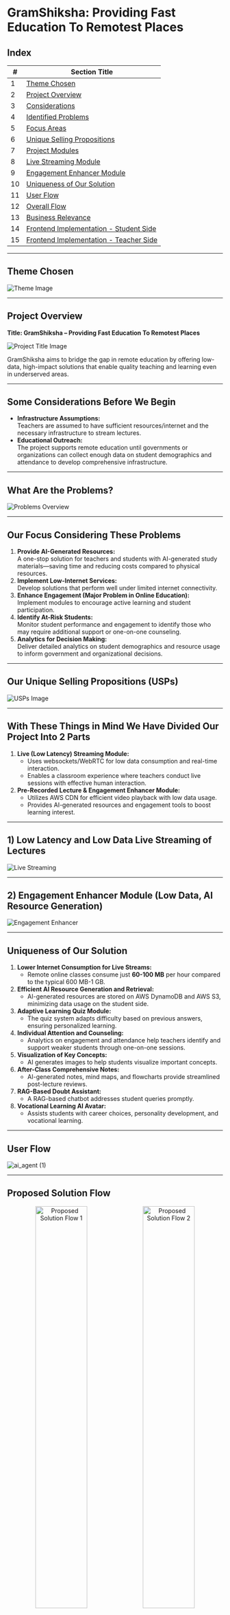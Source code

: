 # GramShiksha: Providing Fast Education To Remotest Places

## Index
| #  | Section Title                                             |
|----|-----------------------------------------------------------|
| 1  | [Theme Chosen](#theme-chosen)                             |
| 2  | [Project Overview](#project-overview)                     |
| 3  | [Considerations](#some-considerations-before-we-begin)     |
| 4  | [Identified Problems](#what-are-the-problems)             |
| 5  | [Focus Areas](#our-focus-considering-these-problems)      |
| 6  | [Unique Selling Propositions](#our-unique-selling-propositions-usps) |
| 7  | [Project Modules](#with-these-things-in-mind-we-have-divided-our-project-into-2-parts) |
| 8  | [Live Streaming Module](#1--low-latency-and-low-data-live-streaming-of-lectures) |
| 9  | [Engagement Enhancer Module](#2--engagement-enhancer-module-low-data-ai-resource-generation) |
| 10 | [Uniqueness of Our Solution](#uniqueness-of-our-solution)  |
| 11 | [User Flow](#user-flow)                                   |
| 12 | [Overall Flow](#overall-flow)                             |
| 13 | [Business Relevance](#business-relevance)                 |
| 14 | [Frontend Implementation - Student Side](#frontend-implementation---student-side) |
| 15 | [Frontend Implementation - Teacher Side](#frontend-implementation---teacher-side) |


---

## Theme Chosen
![Theme Image](https://github.com/user-attachments/assets/5a1e7ff5-9646-4e46-bc9f-04d3b7008969)

---

## Project Overview
**Title: GramShiksha – Providing Fast Education To Remotest Places**

![Project Title Image](https://github.com/user-attachments/assets/d1d56117-f101-48c8-97ee-a4031ed46e8d)

GramShiksha aims to bridge the gap in remote education by offering low-data, high-impact solutions that enable quality teaching and learning even in underserved areas.

---

## Some Considerations Before We Begin
- **Infrastructure Assumptions:**  
  Teachers are assumed to have sufficient resources/internet and the necessary infrastructure to stream lectures.
- **Educational Outreach:**  
  The project supports remote education until governments or organizations can collect enough data on student demographics and attendance to develop comprehensive infrastructure.

---

## What Are the Problems?
![Problems Overview](https://github.com/user-attachments/assets/97ab097f-6fd8-4694-8a00-f04003520954)

---

## Our Focus Considering These Problems
1. **Provide AI-Generated Resources:**  
   A one-stop solution for teachers and students with AI-generated study materials—saving time and reducing costs compared to physical resources.
2. **Implement Low-Internet Services:**  
   Develop solutions that perform well under limited internet connectivity.
3. **Enhance Engagement (Major Problem in Online Education):**  
   Implement modules to encourage active learning and student participation.
4. **Identify At-Risk Students:**  
   Monitor student performance and engagement to identify those who may require additional support or one-on-one counseling.
5. **Analytics for Decision Making:**  
   Deliver detailed analytics on student demographics and resource usage to inform government and organizational decisions.

---

## Our Unique Selling Propositions (USPs)
![USPs Image](https://github.com/user-attachments/assets/17fe14c4-df98-45d6-b24b-4cf8224605ce)

---

## With These Things in Mind We Have Divided Our Project Into 2 Parts
1. **Live (Low Latency) Streaming Module:**  
   - Uses websockets/WebRTC for low data consumption and real-time interaction.  
   - Enables a classroom experience where teachers conduct live sessions with effective human interaction.
2. **Pre-Recorded Lecture & Engagement Enhancer Module:**  
   - Utilizes AWS CDN for efficient video playback with low data usage.  
   - Provides AI-generated resources and engagement tools to boost learning interest.

---

## 1) Low Latency and Low Data Live Streaming of Lectures
![Live Streaming](https://github.com/user-attachments/assets/b5523acc-8b3d-4441-89e0-ac4326f7a093)

---

## 2) Engagement Enhancer Module (Low Data, AI Resource Generation)
![Engagement Enhancer](https://github.com/user-attachments/assets/aafa9723-c2b1-4045-a1a0-e4e9f650b791)

---

## Uniqueness of Our Solution
1. **Lower Internet Consumption for Live Streams:**  
   - Remote online classes consume just **60-100 MB** per hour compared to the typical 600 MB-1 GB.
2. **Efficient AI Resource Generation and Retrieval:**  
   - AI-generated resources are stored on AWS DynamoDB and AWS S3, minimizing data usage on the student side.
3. **Adaptive Learning Quiz Module:**  
   - The quiz system adapts difficulty based on previous answers, ensuring personalized learning.
4. **Individual Attention and Counseling:**  
   - Analytics on engagement and attendance help teachers identify and support weaker students through one-on-one sessions.
5. **Visualization of Key Concepts:**  
   - AI generates images to help students visualize important concepts.
6. **After-Class Comprehensive Notes:**  
   - AI-generated notes, mind maps, and flowcharts provide streamlined post-lecture reviews.
7. **RAG-Based Doubt Assistant:**  
   - A RAG-based chatbot addresses student queries promptly.
8. **Vocational Learning AI Avatar:**  
   - Assists students with career choices, personality development, and vocational learning.

---

## User Flow
![ai_agent (1)](https://github.com/user-attachments/assets/1fbe0be3-3cc6-456b-8a9b-138fb74f4107)

---

## Proposed Solution Flow

<p align="center">
  <img src="https://github.com/user-attachments/assets/7d5e6792-aaaf-4b4c-9c49-f2ff0f548639" alt="Proposed Solution Flow 1" width="49%">
  <img src="https://github.com/user-attachments/assets/58c049f9-2665-48db-a937-f89b871b160e" alt="Proposed Solution Flow 2" width="49%">
</p>

---


## AI Agent Creation Methodology

![image](https://github.com/user-attachments/assets/e732451d-1ab3-4659-b061-0a92c775af21)


---

## Overall Flow
- **Continuous Interaction:**  
  Live classes and stored resources ensure ongoing teacher-student engagement.
- **Data-Driven Teaching:**  
  Teachers adjust strategies based on detailed student interaction data.
- **Efficient Resource Access:**  
  Students enjoy quick, low-data access to AI-generated resources.
- **Government Insight:**  
  Collected data assists in making informed decisions for infrastructural improvements in remote areas.

---

## Business Relevance
![Business Relevance](https://github.com/user-attachments/assets/2e0270c1-6314-4957-b769-20752dc4a751)

---

## Frontend Implementation - Student Side
- **Cover Page:**  
  ![Cover Page](https://github.com/user-attachments/assets/80dc8a13-bcd3-4715-aff8-09ef858448f1)
- **Dashboard:**  
  ![Dashboard](https://github.com/user-attachments/assets/e72bb09a-73e6-4c56-aeab-68edc4e1bace)
- **Live Class Interface:**  
  ![Live Class](https://github.com/user-attachments/assets/1b37ae5a-0b01-47fc-b01b-733edbe7ec8c)
- **Websockets low latency screen sharing alternative:**  
  ![Additional Resource](https://github.com/user-attachments/assets/ffcadd87-292c-48cf-bd76-5f45c7205371)
- **Video/Audio Playback:**  
  ![Video Audio](https://github.com/user-attachments/assets/57926557-860c-4201-b3e2-7efeea31f860)
- **Lecture Selection (e.g., Maths):**  
  ![Lecture Selection](https://github.com/user-attachments/assets/a8dee461-b37c-4b54-801d-f6ab7763b56b)
- **Multilingual Translations:**  
  ![Multilingual](https://github.com/user-attachments/assets/67fff6ab-64c4-4084-8a62-9435fd94997d)
- **Video with Live Quiz:**  
  ![Live Quiz](https://github.com/user-attachments/assets/1f9ea4da-c21b-4aa2-bedc-f8a249320654)
- **Chat with Images and Doubt Resolution:**  
  ![Chat](https://github.com/user-attachments/assets/47b72947-9a34-412d-9a1c-b22ef814d9d7)  
  ![Chat Additional](https://github.com/user-attachments/assets/af45b976-f2a7-4def-a818-83e5b2aa295a)
- **AI-Generated Notes Sample:**  
  [View Sample](https://drive.google.com/file/d/11nxv9hMeBDFH65ZhKDf3PM3FCVirDgnq/view?usp=sharing)  
  ![Notes Sample](https://github.com/user-attachments/assets/b2aaa24c-6034-4799-9c3b-19d3a3f0b4a8)
- **AI-Generated Mindmaps:**  
  ![Mindmaps](https://github.com/user-attachments/assets/36bc9be2-c8b2-4b66-b63d-b68e7f1184ec)


---

## Frontend Implementation - Teacher Side
- **Teacher Dashboard:**  
  ![Teacher Dashboard](https://github.com/user-attachments/assets/0fe08347-d978-45f9-a392-9db637766779)
- **Language Support & Meeting Link:**  
  ![Language & Meeting](https://github.com/user-attachments/assets/905c6aa2-a222-4109-b14a-48dfd85a1647)
- **Lecture Upload and Resource Access:**  
  ![Upload & Resources](https://github.com/user-attachments/assets/21d4c676-cf75-40a3-b9ca-5146f62cbb30)
- **Student Analytics & Engagement Scores:**  
  ![Analytics](https://github.com/user-attachments/assets/8abea242-a0ee-47aa-9abf-4e98ef79f094)
- **View AI-Generated Resources:**  
  ![AI Resources](https://github.com/user-attachments/assets/82d9db89-99e5-4a99-92c9-477467d707cc)
- **Generated Images, Notes, Flowcharts:**  
  ![Visual Aids](https://github.com/user-attachments/assets/d4688dd2-7a2d-49c5-bdda-ad2101ceeee6)


